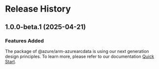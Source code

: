 # Release History
    
## 1.0.0-beta.1 (2025-04-21)

### Features Added

The package of @azure/arm-azurearcdata is using our next generation design principles. To learn more, please refer to our documentation [Quick Start](https://aka.ms/azsdk/js/mgmt/quickstart).

